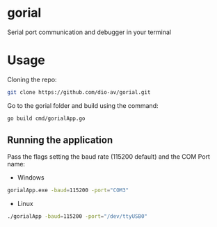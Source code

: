 # gorial
Serial port communication and debugger in your terminal

# Usage

Cloning the repo:

``` bash
git clone https://github.com/dio-av/gorial.git
```
Go to the gorial folder and build using the command:

``` bash
go build cmd/gorialApp.go
```

## Running the application

Pass the flags setting the baud rate (115200 default) and the COM Port name:

- Windows
``` bash
gorialApp.exe -baud=115200 -port="COM3"
```
- Linux
``` bash
./gorialApp -baud=115200 -port="/dev/ttyUSB0"
```
